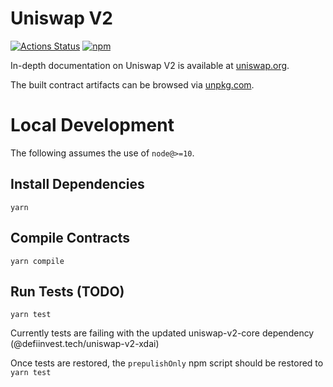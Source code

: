 # Uniswap V2

[![Actions Status](https://github.com/Uniswap/uniswap-v2-periphery/workflows/CI/badge.svg)](https://github.com/Uniswap/uniswap-v2-periphery/actions)
[![npm](https://img.shields.io/npm/v/@defiinvest.tech/uniswap-v2-periphery?style=flat-square)](https://npmjs.com/package/@defiinvest.tech/uniswap-v2-periphery)

In-depth documentation on Uniswap V2 is available at [uniswap.org](https://uniswap.org/docs).

The built contract artifacts can be browsed via [unpkg.com](https://unpkg.com/browse/@defiinvest.tech/uniswap-v2-periphery@latest/).

# Local Development

The following assumes the use of `node@>=10`.

## Install Dependencies

`yarn`

## Compile Contracts

`yarn compile`

## Run Tests (TODO)

`yarn test`

Currently tests are failing with the updated uniswap-v2-core dependency (@defiinvest.tech/uniswap-v2-xdai)

Once tests are restored, the `prepulishOnly` npm script should be restored to `yarn test`
